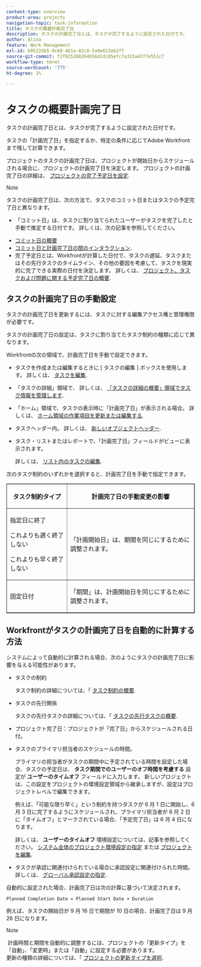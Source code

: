 ```yaml
---
content-type: overview
product-area: projects
navigation-topic: task-information
title: タスクの概要計画完了日
description: タスクの計画完了日とは、タスクが完了するように設定された日付です。
author: Alina
feature: Work Management
exl-id: b0522db5-9c68-4b1a-82c8-5a9e613eb2ff
source-git-commit: f2f825280204b56d2dc85efc7a315a4377e551c7
workflow-type: tm+mt
source-wordcount: '775'
ht-degree: 1%

---
```


# タスクの概要計画完了日

タスクの計画完了日とは、タスクが完了するように設定された日付です。

タスクの「計画完了日」を指定するか、特定の条件に応じてAdobe Workfrontまで残して計算できます。 

プロジェクトのタスクの計画完了日は、プロジェクトが開始日からスケジュールされる場合に、プロジェクトの計画完了日を決定します。 プロジェクトの計画完了日の詳細は、 [プロジェクトの完了予定日を設定](../../../manage-work/projects/planning-a-project/project-planned-completion-date.md).

>[!NOTE]
>
>タスクの計画完了日は、次の方法で、タスクのコミット日またはタスクの予定完了日と異なります。
>
>* 「コミット日」は、タスクに割り当てられたユーザーがタスクを完了したと手動で推定する日付です。 詳しくは、次の記事を参照してください。
   * [コミット日の概要](../../../manage-work/projects/updating-work-in-a-project/overview-of-commit-dates.md)
   * [コミット日と計画完了日の間のインタラクション](../../../manage-work/projects/updating-work-in-a-project/interactions-between-commit-and-planned-completion-dates.md).
* 完了予定日とは、Workfrontが計算した日付で、タスクの遅延、タスクまたはその先行タスクのタイムライン、その他の要因を考慮して、タスクを現実的に完了できる実際の日付を決定します。 詳しくは、 [プロジェクト、タスクおよび問題に関する予定完了日の概要](../../../manage-work/projects/planning-a-project/project-projected-completion-date.md).
>


## タスクの計画完了日の手動設定

タスクの計画完了日を更新するには、タスクに対する編集アクセス権と管理権限が必要です。

タスクの計画完了日の設定は、タスクに割り当てたタスク制約の種類に応じて異なります。 

Workfrontの次の領域で、計画完了日を手動で設定できます。

* タスクを作成または編集するときに [ タスクの編集 ] ボックスを使用します。 詳しくは、 [タスクを編集](../../../manage-work/tasks/manage-tasks/edit-tasks.md).
* 「タスクの詳細」領域で、 詳しくは、 [「タスクの詳細の概要」領域でタスク情報を管理します](../../../manage-work/tasks/manage-tasks/task-information-in-overview.md).
* 「ホーム」領域で、タスクの表示時に「計画完了日」が表示される場合。 詳しくは、 [ホーム領域の作業項目を更新または編集する](../../../workfront-basics/using-home/using-the-home-area/update-and-edit-work-item-home.md).
* タスクヘッダー内。 詳しくは、 [新しいオブジェクトヘッダー](../../../workfront-basics/the-new-workfront-experience/new-object-headers.md).
* タスク・リストまたはレポートで、「計画完了日」フィールドがビューに表示されます。

   詳しくは、 [リスト内のタスクの編集](../../../manage-work/tasks/manage-tasks/edit-tasks-in-a-list.md).

次のタスク制約のいずれかを選択すると、計画完了日を手動で指定できます。 

<table border="1" cellspacing="15" cellpadding="1"> 
 <col> 
 <col> 
 <thead> 
  <tr> 
   <th> <p><strong>タスク制約タイプ</strong> </p> </th> 
   <th> <p><strong>計画完了日の手動変更の影響</strong> </p> </th> 
  </tr> 
 </thead> 
 <tbody> 
  <tr> 
   <td> <p>指定日に終了</p> <p>これよりも遅く終了しない</p> <p>これよりも早く終了しない</p> </td> 
   <td> <p><span class="s1">「計画開始日」は、期間を同じにするために調整されます。</span> </p> </td> 
  </tr> 
  <tr> 
   <td> <p>固定日付</p> </td> 
   <td> <p>「期間」は、計画開始日を同じにするために調整されます。</p> </td> 
  </tr> 
 </tbody> 
</table>

## Workfrontがタスクの計画完了日を自動的に計算する方法

システムによって自動的に計算される場合、次のようにタスクの計画完了日に影響を与える可能性があります。

* タスクの制約

   タスク制約の詳細については、「 [タスク制約の概要](../../../manage-work/tasks/task-constraints/task-constraint-overview.md).

* タスクの先行関係

   タスクの先行タスクの詳細については、「 [タスクの先行タスクの概要](../../../manage-work/tasks/use-prdcssrs/predecessors-overview.md).

* プロジェクト完了日：プロジェクトが「完了日」からスケジュールされる日付。
* タスクのプライマリ担当者のスケジュールの時間。

   プライマリの担当者がタスクの期間中に予定されている時間を設定した場合、タスクの予定日は、 **タスク期間でのユーザーのオフ時間を考慮する** 設定が **ユーザーのタイムオフ** フィールドに入力します。 新しいプロジェクトは、この設定をプロジェクトの環境設定領域から継承しますが、設定はプロジェクトレベルで編集できます。

   例えば、「可能な限り早く」という制約を持つタスクが 6 月 1 日に開始し、6 月 3 日に完了するようにスケジュールされ、プライマリ担当者が 6 月 2 日に「タイムオフ」とマークされている場合、「予定完了日」は 6 月 4 日になります。

   詳しくは、 **ユーザーのタイムオフ** 環境設定については、記事を参照してください。 [システム全体のプロジェクト環境設定の指定](../../../administration-and-setup/set-up-workfront/configure-system-defaults/set-project-preferences.md) または [プロジェクトを編集](../../../manage-work/projects/manage-projects/edit-projects.md).

* タスクが承認に関連付けられている場合に承認設定に関連付けられた時間。 詳しくは、 [グローバル承認設定の指定](../../../administration-and-setup/customize-workfront/configure-approval-milestone-processes/establish-approval-settings.md).

自動的に設定された場合、計画完了日は次の計算に基づいて決定されます。 

```
Planned Completion Date = Planned Start Date + Duration
```

例えば、タスクの開始日が 9 月 16 日で期間が 10 日の場合、計画完了日は 9 月 26 日になります。

>[!NOTE]
 計画時間と期間を自動的に調整するには、プロジェクトの「更新タイプ」を「自動」、「変更時」または「自動」に設定する必要があります。\
更新の種類の詳細については、「 [プロジェクトの更新タイプを選択](../../../manage-work/projects/manage-projects/select-project-update-type.md).
